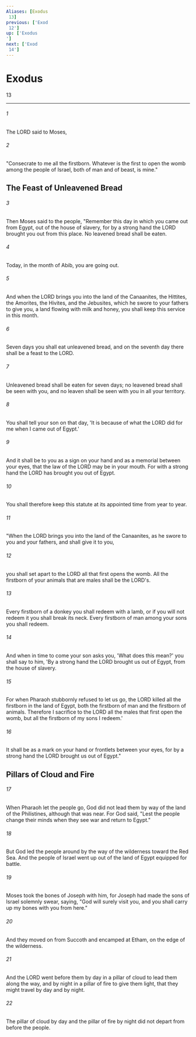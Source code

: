 ```yaml
---
Aliases: [Exodus 13]
previous: ['Exod 12']
up: ['Exodus']
next: ['Exod 14']
---
```

# Exodus 13

***
 

###### 1 
The LORD said to Moses,  

###### 2 
"Consecrate to me all the firstborn. Whatever is the first to open the womb among the people of Israel, both of man and of beast, is mine."  ## The Feast of Unleavened Bread  

###### 3 
Then Moses said to the people, "Remember this day in which you came out from Egypt, out of the house of slavery, for by a strong hand the LORD brought you out from this place. No leavened bread shall be eaten.  

###### 4 
Today, in the month of Abib, you are going out.  

###### 5 
And when the LORD brings you into the land of the Canaanites, the Hittites, the Amorites, the Hivites, and the Jebusites, which he swore to your fathers to give you, a land flowing with milk and honey, you shall keep this service in this month.  

###### 6 
Seven days you shall eat unleavened bread, and on the seventh day there shall be a feast to the LORD.  

###### 7 
Unleavened bread shall be eaten for seven days; no leavened bread shall be seen with you, and no leaven shall be seen with you in all your territory.  

###### 8 
You shall tell your son on that day, 'It is because of what the LORD did for me when I came out of Egypt.'  

###### 9 
And it shall be to you as a sign on your hand and as a memorial between your eyes, that the law of the LORD may be in your mouth. For with a strong hand the LORD has brought you out of Egypt.  

###### 10 
You shall therefore keep this statute at its appointed time from year to year.  

###### 11 
"When the LORD brings you into the land of the Canaanites, as he swore to you and your fathers, and shall give it to you,  

###### 12 
you shall set apart to the LORD all that first opens the womb. All the firstborn of your animals that are males shall be the LORD's.  

###### 13 
Every firstborn of a donkey you shall redeem with a lamb, or if you will not redeem it you shall break its neck. Every firstborn of man among your sons you shall redeem.  

###### 14 
And when in time to come your son asks you, 'What does this mean?' you shall say to him, 'By a strong hand the LORD brought us out of Egypt, from the house of slavery.  

###### 15 
For when Pharaoh stubbornly refused to let us go, the LORD killed all the firstborn in the land of Egypt, both the firstborn of man and the firstborn of animals. Therefore I sacrifice to the LORD all the males that first open the womb, but all the firstborn of my sons I redeem.'  

###### 16 
It shall be as a mark on your hand or frontlets between your eyes, for by a strong hand the LORD brought us out of Egypt."  ## Pillars of Cloud and Fire  

###### 17 
When Pharaoh let the people go, God did not lead them by way of the land of the Philistines, although that was near. For God said, "Lest the people change their minds when they see war and return to Egypt."  

###### 18 
But God led the people around by the way of the wilderness toward the Red Sea. And the people of Israel went up out of the land of Egypt equipped for battle.  

###### 19 
Moses took the bones of Joseph with him, for Joseph had made the sons of Israel solemnly swear, saying, "God will surely visit you, and you shall carry up my bones with you from here."  

###### 20 
And they moved on from Succoth and encamped at Etham, on the edge of the wilderness.  

###### 21 
And the LORD went before them by day in a pillar of cloud to lead them along the way, and by night in a pillar of fire to give them light, that they might travel by day and by night.  

###### 22 
The pillar of cloud by day and the pillar of fire by night did not depart from before the people.
